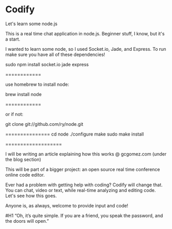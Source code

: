 Codify
============

Let's learn some node.js

This is a real time chat application in node.js. Beginner stuff, I know, but it's a start.

I wanted to learn some node, so I used Socket.io, Jade, and Express. To run make sure you have all of these dependencies!


sudo npm install socket.io jade express

============

use homebrew to install node:


brew install node

============

or if not:

git clone git://github.com/ry/node.git

===============
cd node
./configure
make
sudo make install




===================


I will be writing an article explaining how this works @ gcgomez.com (under the blog section)

This will be part of a bigger project: an open source real time conference online code editor.

Ever had a problem with getting help with coding? Codify will change that. You can chat, video or text,
while real-time analyzing and editing code. Let's see how this goes.

Anyone is, as always, welcome to provide input and code!

#H1 “Oh, it’s quite simple. If you are a friend, you speak the password, and the doors will open.”




